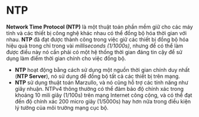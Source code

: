 # **NTP**

**Network Time Protocol (NTP)** là một thuật toán phần mềm giữ cho các máy tính và các thiết bị công nghệ khác nhau có thể đồng bộ hóa thời gian với nhau. **NTP** đã đạt được thành công trong việc giữ các thiết bị đồng bộ hóa hiệu quả trong chỉ trong vài *milliseconds (1/1000s)*, nhưng để có thể làm được điều này nó cần phải có một hệ thống thời gian đáng tin cậy để sử dụng làm điểm thời gian chính cho việc đồng bộ.

- **NTP** hoạt động bằng cách sử dụng một nguồn thời gian chính duy nhất (**NTP Server**), nó sử dụng để đồng bộ tất cả các thiết bị trên mạng.
- **NTP** sử dụng thuật toán Marzullo, và nó cũng hỗ trợ các tính năng như giây nhuận. NTPv4 thông thường có thể đảm bảo độ chính xác trong khoảng 10 mili giây (1/100s) trên mạng Internet công cộng, và có thể đạt đến độ chính xác 200 micro giây (1/5000s) hay hơn nữa trong điều kiện lý tưởng của môi trường mạng cục bộ.

